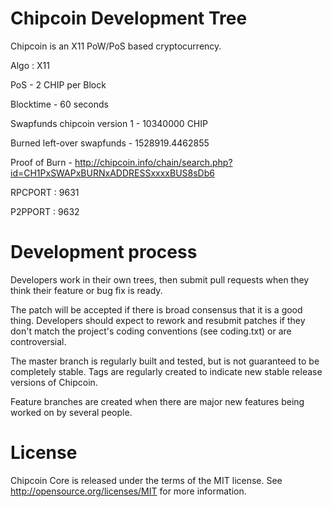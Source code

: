 
Chipcoin Development Tree
===========================
Chipcoin is an X11 PoW/PoS based cryptocurrency.


Algo : X11

PoS - 2 CHIP per Block

Blocktime - 60 seconds

Swapfunds chipcoin version 1 - 10340000 CHIP

Burned left-over swapfunds - 1528919.4462855

Proof of Burn - http://chipcoin.info/chain/search.php?id=CH1PxSWAPxBURNxADDRESSxxxxBUS8sDb6

RPCPORT : 9631

P2PPORT : 9632




Development process
===========================

Developers work in their own trees, then submit pull requests when
they think their feature or bug fix is ready.

The patch will be accepted if there is broad consensus that it is a
good thing.  Developers should expect to rework and resubmit patches
if they don't match the project's coding conventions (see coding.txt)
or are controversial.

The master branch is regularly built and tested, but is not guaranteed
to be completely stable. Tags are regularly created to indicate new
stable release versions of Chipcoin.

Feature branches are created when there are major new features being
worked on by several people.


License
===========================
Chipcoin Core is released under the terms of the MIT license. See http://opensource.org/licenses/MIT for more information.